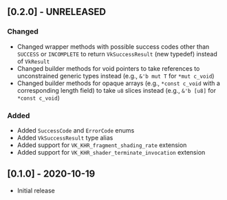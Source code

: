 ## [0.2.0] - UNRELEASED

### Changed
- Changed wrapper methods with possible success codes other than `SUCCESS` or `INCOMPLETE` to return `VkSuccessResult` (new typedef) instead of `VkResult`
- Changed builder methods for void pointers to take references to unconstrained generic types instead (e.g., `&'b mut T` for `*mut c_void`)
- Changed builder methods for opaque arrays (e.g., `*const c_void` with a corresponding length field) to take `u8` slices instead (e.g., `&'b [u8]` for `*const c_void`)

### Added
- Added `SuccessCode` and `ErrorCode` enums
- Added `VkSuccessResult` type alias
- Added support for `VK_KHR_fragment_shading_rate` extension
- Added support for `VK_KHR_shader_terminate_invocation` extension

## [0.1.0] - 2020-10-19
- Initial release
